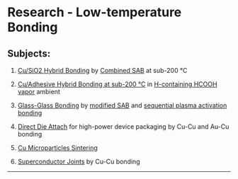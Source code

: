 # Research - Low-temperature Bonding

## **Subjects**:

1. [Cu/SiO2 Hybrid Bonding](en/Cu-oxide-hybrid-bonding.md) by [Combined SAB](/sab/combined-sab.md) at sub-200 °C

2. [Cu/Adhesive Hybrid Bonding at sub-200 °C](/en/Cu-adhesive-hybrid-bonding.md) in [H-containing HCOOH vapor](/sab/h-containing-hcooh-vapor.md) ambient

3. [Glass-Glass Bonding](/en/glass-glass-bonding.md) by [modified SAB](/sab/modified-sab.md) and [sequential plasma activation bonding](/sab/sequential-plasma-activation-bonding.md)

4. [Direct Die Attach](/en/direct-die-attach.md) for high-power device packaging by Cu-Cu and Au-Cu bonding

5. [Cu Microparticles Sintering](/en/cu-microparticles-sintering.md)

6. [Superconductor Joints](/en/superconductor-joints.md) by Cu-Cu bonding

---

